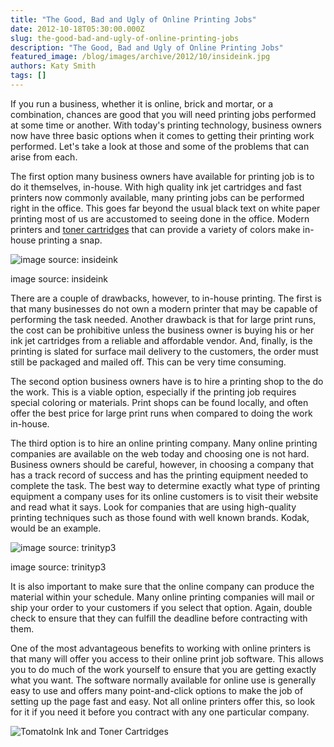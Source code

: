 ```yaml
---
title: "The Good, Bad and Ugly of Online Printing Jobs"
date: 2012-10-18T05:30:00.000Z
slug: the-good-bad-and-ugly-of-online-printing-jobs
description: "The Good, Bad and Ugly of Online Printing Jobs"
featured_image: /blog/images/archive/2012/10/insideink.jpg
authors: Katy Smith
tags: []
---
```


If you run a business, whether it is online, brick and mortar, or a combination, chances are good that you will need printing jobs performed at some time or another. With today's printing technology, business owners now have three basic options when it comes to getting their printing work performed. Let's take a look at those and some of the problems that can arise from each. 

The first option many business owners have available for printing job is to do it themselves, in-house. With high quality ink jet cartridges and fast printers now commonly available, many printing jobs can be performed right in the office. This goes far beyond the usual black text on white paper printing most of us are accustomed to seeing done in the office. Modern printers and [toner cartridges](https://www.tomatoink.com/) that can provide a variety of colors make in-house printing a snap.

![image source: insideink](/blog/images/archive/2012/10/insideink.jpg)

image source: insideink

There are a couple of drawbacks, however, to in-house printing. The first is that many businesses do not own a modern printer that may be capable of performing the task needed. Another drawback is that for large print runs, the cost can be prohibitive unless the business owner is buying his or her ink jet cartridges from a reliable and affordable vendor. And, finally, is the printing is slated for surface mail delivery to the customers, the order must still be packaged and mailed off. This can be very time consuming.

The second option business owners have is to hire a printing shop to the do the work. This is a viable option, especially if the printing job requires special coloring or materials. Print shops can be found locally, and often offer the best price for large print runs when compared to doing the work in-house.

The third option is to hire an online printing company. Many online printing companies are available on the web today and choosing one is not hard. Business owners should be careful, however, in choosing a company that has a track record of success and has the printing equipment needed to complete the task. The best way to determine exactly what type of printing equipment a company uses for its online customers is to visit their website and read what it says. Look for companies that are using high-quality printing techniques such as those found with well known brands. Kodak, would be an example.

![image source: trinityp3](/blog/images/archive/2012/10/trinityp3.jpg)

image source: trinityp3

It is also important to make sure that the online company can produce the material within your schedule. Many online printing companies will mail or ship your order to your customers if you select that option. Again, double check to ensure that they can fulfill the deadline before contracting with them.

One of the most advantageous benefits to working with online printers is that many will offer you access to their online print job software. This allows you to do much of the work yourself to ensure that you are getting exactly what you want. The software normally available for online use is generally easy to use and offers many point-and-click options to make the job of setting up the page fast and easy. Not all online printers offer this, so look for it if you need it before you contract with any one particular company.

![TomatoInk Ink and Toner Cartridges](/blog/images/archive/2013/06/profile_01-632x135.jpg)